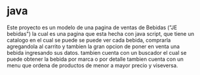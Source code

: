 # java

Este proyecto es un modelo de una pagina de ventas de Bebidas ("JE bebidas")
la cual es una pagina que esta hecha con java script, que tiene un catalogo en el cual se puede se puede ver cada bebida,
comprarla agregandola al carrito y tambien la gran opcion de poner en venta una bebida ingresando sus datos.
tambien cuenta con un buscador el cual se puede obtener la bebida por marca o por detalle
tambien cuenta con un menu que ordena de productos de menor a mayor precio y viseversa.
